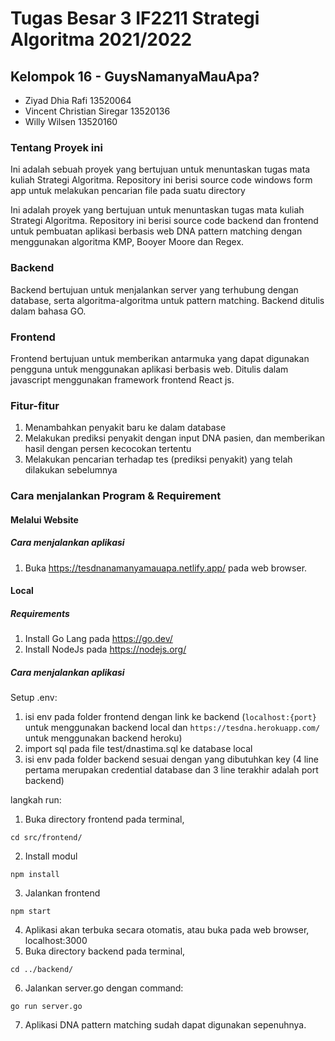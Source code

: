 # Tugas Besar 3 IF2211 Strategi Algoritma 2021/2022
##	Kelompok 16 - GuysNamanyaMauApa?
+ Ziyad Dhia Rafi 13520064
+ Vincent Christian Siregar 13520136
+ Willy Wilsen 13520160

### Tentang Proyek ini
Ini adalah sebuah proyek yang bertujuan untuk menuntaskan tugas mata kuliah Strategi Algoritma. Repository ini berisi source code windows form app untuk melakukan pencarian file pada suatu directory

Ini adalah proyek yang bertujuan untuk menuntaskan tugas mata kuliah Strategi Algoritma. Repository ini berisi source code backend dan frontend untuk pembuatan aplikasi berbasis web DNA pattern matching dengan menggunakan algoritma KMP, Booyer Moore dan Regex.

### Backend
Backend bertujuan untuk menjalankan server yang terhubung dengan database, serta algoritma-algoritma untuk pattern matching. Backend ditulis dalam bahasa GO.

### Frontend
Frontend bertujuan untuk memberikan antarmuka yang dapat digunakan pengguna untuk menggunakan aplikasi berbasis web. Ditulis dalam javascript menggunakan framework frontend React js.

### Fitur-fitur
1. Menambahkan penyakit baru ke dalam database
2. Melakukan prediksi penyakit dengan input DNA pasien, dan memberikan hasil dengan persen kecocokan tertentu
3. Melakukan pencarian terhadap tes (prediksi penyakit) yang telah dilakukan sebelumnya

### Cara menjalankan Program & Requirement
#### Melalui Website
##### Cara menjalankan aplikasi
1. Buka https://tesdnanamanyamauapa.netlify.app/ pada web browser.
#### Local
##### Requirements
1. Install Go Lang pada https://go.dev/
2. Install NodeJs pada https://nodejs.org/
##### Cara menjalankan aplikasi

Setup .env:

1. isi env pada folder frontend dengan link ke backend (`localhost:{port}` untuk menggunakan backend local dan `https://tesdna.herokuapp.com/` untuk menggunakan backend heroku)
2. import sql pada file test/dnastima.sql ke database local
3. isi env pada folder backend sesuai dengan yang dibutuhkan key (4 line pertama merupakan credential database dan 3 line terakhir adalah port backend)

langkah run:

1. Buka directory frontend pada terminal,
```
cd src/frontend/
```
2. Install modul
```
npm install
```
3. Jalankan frontend
```
npm start
```
4. Aplikasi akan terbuka secara otomatis, atau buka pada web browser, localhost:3000
5. Buka directory backend pada terminal, 
```
cd ../backend/
```
6. Jalankan server.go dengan command:
```
go run server.go
```
7. Aplikasi DNA pattern matching sudah dapat digunakan sepenuhnya.



